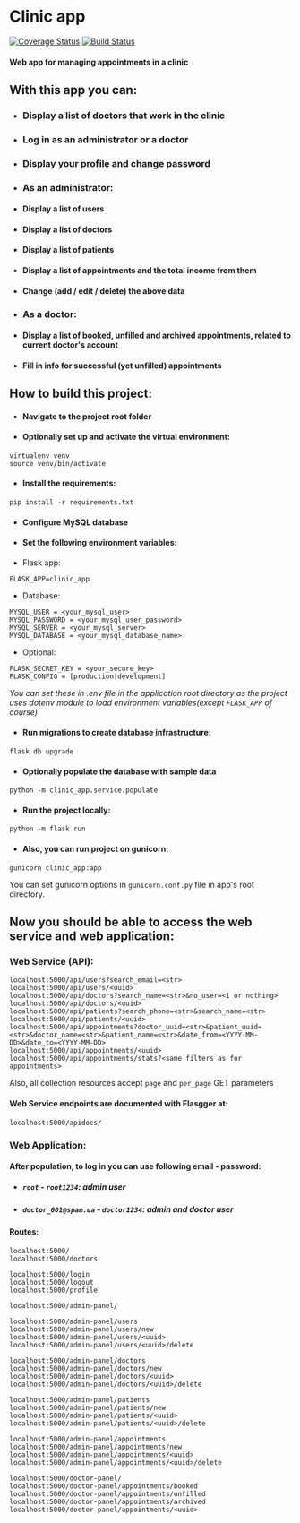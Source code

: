# Clinic app

[![Coverage Status](https://coveralls.io/repos/github/hendelbah/clinic/badge.svg?branch=main)](https://coveralls.io/github/hendelbah/clinic?branch=main)
[![Build Status](https://app.travis-ci.com/hendelbah/clinic.svg?branch=main)](https://app.travis-ci.com/hendelbah/clinic)

#### Web app for managing appointments in a clinic

## With this app you can:

- ### Display a list of doctors that work in the clinic
- ### Log in as an administrator or a doctor
- ### Display your profile and change password
- ### As an administrator:
- #### Display a list of users
- #### Display a list of doctors
- #### Display a list of patients
- #### Display a list of appointments and the total income from them
- #### Change (add / edit / delete) the above data
- ### As a doctor:
- #### Display a list of booked, unfilled and archived appointments, related to current doctor's account
- #### Fill in info for successful (yet unfilled) appointments


## How to build this project:

- #### Navigate to the project root folder

- #### Optionally set up and activate the virtual environment:

```
virtualenv venv
source venv/bin/activate
```

- #### Install the requirements:

```
pip install -r requirements.txt
```

- #### Configure MySQL database

- #### Set the following environment variables:

- Flask app:
```
FLASK_APP=clinic_app
```

- Database:
```
MYSQL_USER = <your_mysql_user>
MYSQL_PASSWORD = <your_mysql_user_password>
MYSQL_SERVER = <your_mysql_server>
MYSQL_DATABASE = <your_mysql_database_name>
```

- Optional:
```
FLASK_SECRET_KEY = <your_secure_key>
FLASK_CONFIG = [production|development]
```
*You can set these in .env file in the application root directory as the project uses dotenv module to load 
environment variables(except `FLASK_APP` of course)*

- #### Run migrations to create database infrastructure:

```
flask db upgrade
```

- #### Optionally populate the database with sample data

```
python -m clinic_app.service.populate
```

- #### Run the project locally:

```
python -m flask run
```

- #### Also, you can run project on gunicorn:

```
gunicorn clinic_app:app
```
You can set gunicorn options in `gunicorn.conf.py` file in app's root directory.

## Now you should be able to access the web service and web application:

### Web Service (API):

```
localhost:5000/api/users?search_email=<str>
localhost:5000/api/users/<uuid>
localhost:5000/api/doctors?search_name=<str>&no_user=<1 or nothing>
localhost:5000/api/doctors/<uuid>
localhost:5000/api/patients?search_phone=<str>&search_name=<str>
localhost:5000/api/patients/<uuid>
localhost:5000/api/appointments?doctor_uuid=<str>&patient_uuid=<str>&doctor_name=<str>&patient_name=<str>&date_from=<YYYY-MM-DD>&date_to=<YYYY-MM-DD>
localhost:5000/api/appointments/<uuid>
localhost:5000/api/appointments/stats?<same filters as for appointments>
```

Also, all collection resources accept `page` and `per_page` GET parameters

#### Web Service endpoints are documented with Flasgger at:
```
localhost:5000/apidocs/
```

### Web Application:

#### After population, to log in you can use following email - password:

- ##### `root` - `root1234`: admin user
- ##### `doctor_001@spam.ua` - `doctor1234`: admin and doctor user

#### Routes:
```
localhost:5000/
localhost:5000/doctors

localhost:5000/login
localhost:5000/logout
localhost:5000/profile

localhost:5000/admin-panel/

localhost:5000/admin-panel/users
localhost:5000/admin-panel/users/new
localhost:5000/admin-panel/users/<uuid>
localhost:5000/admin-panel/users/<uuid>/delete

localhost:5000/admin-panel/doctors
localhost:5000/admin-panel/doctors/new
localhost:5000/admin-panel/doctors/<uuid>
localhost:5000/admin-panel/doctors/<uuid>/delete

localhost:5000/admin-panel/patients
localhost:5000/admin-panel/patients/new
localhost:5000/admin-panel/patients/<uuid>
localhost:5000/admin-panel/patients/<uuid>/delete

localhost:5000/admin-panel/appointments
localhost:5000/admin-panel/appointments/new
localhost:5000/admin-panel/appointments/<uuid>
localhost:5000/admin-panel/appointments/<uuid>/delete

localhost:5000/doctor-panel/
localhost:5000/doctor-panel/appointments/booked
localhost:5000/doctor-panel/appointments/unfilled
localhost:5000/doctor-panel/appointments/archived
localhost:5000/doctor-panel/appointments/<uuid>
```